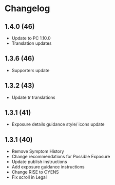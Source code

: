 # Changelog

## 1.4.0 (46)
- Update to PC 1.10.0
- Translation updates

## 1.3.6 (46)
- Supporters update

## 1.3.2 (43)
- Update tr translations

## 1.3.1 (41)
- Exposure details guidance style/ icons update

## 1.3.1 (40)
- Remove Symptom History
- Change recommendations for Possible Exposure
- Update publish instructions
- Add exposure guidance instructions
- Change RISE to CYENS
- Fix scroll in Legal
